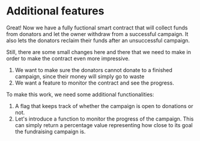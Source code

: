 # Additional features

Great! Now we have a fully fuctional smart contract that will collect funds from donators and let the owner withdraw from a successful campaign. It also lets the donators reclaim their funds after an unsuccessful campaign.

Still, there are some small changes here and there that we need to make in order to make the contract even more impressive.
1. We want to make sure the donators cannot donate to a finished campaign, since their money will simply go to waste
2. We want a feature to monitor the contract and see the progress.

To make this work, we need some additional functionalities:  

  1. A flag that keeps track of whether the campaign is open to donations or not. 
  2. Let's introduce a function to monitor the progress of the campaign. This can simply return a percentage value representing how close to its goal the fundraising campaign is. 

